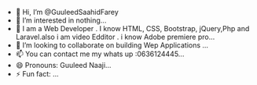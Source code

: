 - 👋 Hi, I’m @GuuleedSaahidFarey
- 👀 I’m interested in nothing...
- 🌱  I am a Web Developer . I know HTML, CSS, Bootstrap, jQuery,Php and Laravel.also i am video Edditor . i know Adobe premiere pro...
- 💞️ I’m looking to collaborate on building Wep Applications ...
- 📫 You can contact me my whats up :0636124445...
- 😄 Pronouns: Guuleed Naaji...
- ⚡ Fun fact: ...

<!---
GuuleedSaahidFarey/GuuleedSaahidFarey is a ✨ special ✨ repository because its `README.md` (this file) appears on your GitHub profile.
You can click the Preview link to take a look at your changes.
--->
